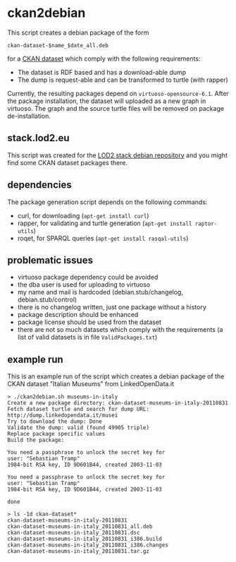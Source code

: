 # ckan2debian
This script creates a debian package of the form

    ckan-dataset-$name_$date_all.deb

for a [CKAN dataset](http://thedatahub.org) which comply with the following requirements:

* The dataset is RDF based and has a download-able dump
* The dump is request-able and can be transformed to turtle (with rapper)

Currently, the resulting packages depend on `virtuoso-opensource-6.1`.
After the package installation, the dataset will uploaded as a new graph in virtuoso.
The graph and the source turtle files will be removed on package de-installation.

## stack.lod2.eu
This script was created for the [LOD2 stack debian repository](http://stack.lod2.eu)
and you might find some CKAN dataset packages there.

## dependencies
The package generation script depends on the following commands:

* curl, for downloading (`apt-get install curl`)
* rapper, for validating and turtle generation (`apt-get install raptor-utils`)
* roqet, for SPARQL queries (`apt-get install rasqal-utils`)

## problematic issues

* virtuoso package dependency could be avoided
* the dba user is used for uploading to virtuoso
* my name and mail is hardcoded (debian.stub/changelog, debian.stub/control)
* there is no changelog written, just one package without a history
* package description should be enhanced
* package license should be used from the dataset
* there are not so much datasets which comply with the requirements (a list of
  valid datasets is in file `ValidPackages.txt`)

## example run
This is an example run of the script which creates a debian package of the CKAN
dataset "Italian Museums" from LinkedOpenData.it

    > ./ckan2debian.sh museums-in-italy
    Create a new package directory: ckan-dataset-museums-in-italy-20110831
    Fetch dataset turtle and search for dump URL: http://dump.linkedopendata.it/musei
    Try to download the dump: Done
    Validate the dump: valid (found 49905 triple)
    Replace package specific values
    Build the package:

    You need a passphrase to unlock the secret key for
    user: "Sebastian Tramp"
    1984-bit RSA key, ID 9D601B44, created 2003-11-03

    You need a passphrase to unlock the secret key for
    user: "Sebastian Tramp"
    1984-bit RSA key, ID 9D601B44, created 2003-11-03

    done

    > ls -1d ckan-dataset*
    ckan-dataset-museums-in-italy-20110831
    ckan-dataset-museums-in-italy_20110831_all.deb
    ckan-dataset-museums-in-italy_20110831.dsc
    ckan-dataset-museums-in-italy_20110831_i386.build
    ckan-dataset-museums-in-italy_20110831_i386.changes
    ckan-dataset-museums-in-italy_20110831.tar.gz
